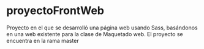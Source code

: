 # proyectoFrontWeb
Proyecto en el que se desarrolló una página web usando Sass, basándonos en una web existente para la clase de Maquetado web.
El proyecto se encuentra en la rama master

